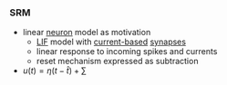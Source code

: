 ### SRM
+ linear [neuron](../Neurons/Neurons.md) model as motivation 
	+ [LIF](../Brain%20Models/Leaky%20Integrate-And-Fire%20Model.md) model with [current-based](Synaptic%20Models.md) [synapses](../Neurons/Synapses.md)
	+ linear response to incoming spikes and currents
	+ reset mechanism expressed as subtraction
+ $u(t)=\eta(t-\hat t)+\sum$